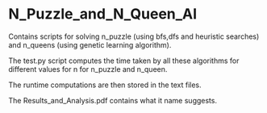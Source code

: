 # N_Puzzle_and_N_Queen_AI

Contains scripts for solving n_puzzle (using bfs,dfs and heuristic searches) and n_queens (using genetic learning algorithm). 

The test.py script computes the time taken by all these algorithms for different values for n for n_puzzle and n_queen.

The runtime computations are then stored in the text files.

The Results_and_Analysis.pdf contains what it name suggests.
